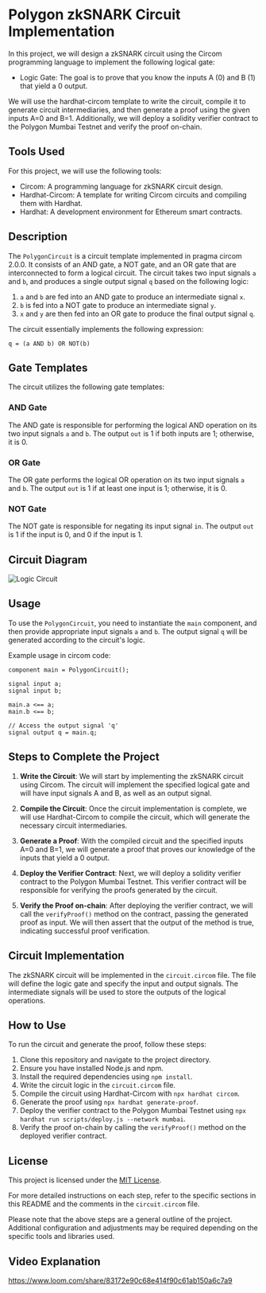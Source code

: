 
# Polygon zkSNARK Circuit Implementation
In this project, we will design a zkSNARK circuit using the Circom programming language to implement the following logical gate:

- Logic Gate: The goal is to prove that you know the inputs A (0) and B (1) that yield a 0 output.

We will use the hardhat-circom template to write the circuit, compile it to generate circuit intermediaries, and then generate a proof using the given inputs A=0 and B=1. Additionally, we will deploy a solidity verifier contract to the Polygon Mumbai Testnet and verify the proof on-chain.

## Tools Used

For this project, we will use the following tools:

- Circom: A programming language for zkSNARK circuit design.
- Hardhat-Circom: A template for writing Circom circuits and compiling them with Hardhat.
- Hardhat: A development environment for Ethereum smart contracts.

## Description

The `PolygonCircuit` is a circuit template implemented in pragma circom 2.0.0. It consists of an AND gate, a NOT gate, and an OR gate that are interconnected to form a logical circuit. The circuit takes two input signals `a` and `b`, and produces a single output signal `q` based on the following logic:

1. `a` and `b` are fed into an AND gate to produce an intermediate signal `x`.
2. `b` is fed into a NOT gate to produce an intermediate signal `y`.
3. `x` and `y` are then fed into an OR gate to produce the final output signal `q`.

The circuit essentially implements the following expression:

```
q = (a AND b) OR NOT(b)
```

## Gate Templates

The circuit utilizes the following gate templates:

### AND Gate

The AND gate is responsible for performing the logical AND operation on its two input signals `a` and `b`. The output `out` is 1 if both inputs are 1; otherwise, it is 0.

### OR Gate

The OR gate performs the logical OR operation on its two input signals `a` and `b`. The output `out` is 1 if at least one input is 1; otherwise, it is 0.

### NOT Gate

The NOT gate is responsible for negating its input signal `in`. The output `out` is 1 if the input is 0, and 0 if the input is 1.

## Circuit Diagram

![Logic Circuit](https://github.com/ashish-lakra/metacrafter-assignments/assets/105091911/154c4adc-a162-430c-b88c-0d38931e83fc)

## Usage

To use the `PolygonCircuit`, you need to instantiate the `main` component, and then provide appropriate input signals `a` and `b`. The output signal `q` will be generated according to the circuit's logic.

Example usage in circom code:

```circom
component main = PolygonCircuit();

signal input a;
signal input b;

main.a <== a;
main.b <== b;

// Access the output signal 'q'
signal output q = main.q;
```
## Steps to Complete the Project

1. **Write the Circuit**: We will start by implementing the zkSNARK circuit using Circom. The circuit will implement the specified logical gate and will have input signals A and B, as well as an output signal.

2. **Compile the Circuit**: Once the circuit implementation is complete, we will use Hardhat-Circom to compile the circuit, which will generate the necessary circuit intermediaries.

3. **Generate a Proof**: With the compiled circuit and the specified inputs A=0 and B=1, we will generate a proof that proves our knowledge of the inputs that yield a 0 output.

4. **Deploy the Verifier Contract**: Next, we will deploy a solidity verifier contract to the Polygon Mumbai Testnet. This verifier contract will be responsible for verifying the proofs generated by the circuit.

5. **Verify the Proof on-chain**: After deploying the verifier contract, we will call the `verifyProof()` method on the contract, passing the generated proof as input. We will then assert that the output of the method is true, indicating successful proof verification.

## Circuit Implementation

The zkSNARK circuit will be implemented in the `circuit.circom` file. The file will define the logic gate and specify the input and output signals. The intermediate signals will be used to store the outputs of the logical operations.

## How to Use

To run the circuit and generate the proof, follow these steps:

1. Clone this repository and navigate to the project directory.
2. Ensure you have installed Node.js and npm.
3. Install the required dependencies using `npm install`.
4. Write the circuit logic in the `circuit.circom` file.
5. Compile the circuit using Hardhat-Circom with `npx hardhat circom`.
6. Generate the proof using `npx hardhat generate-proof`.
7. Deploy the verifier contract to the Polygon Mumbai Testnet using `npx hardhat run scripts/deploy.js --network mumbai`.
8. Verify the proof on-chain by calling the `verifyProof()` method on the deployed verifier contract.

## License

This project is licensed under the [MIT License](LICENSE).

For more detailed instructions on each step, refer to the specific sections in this README and the comments in the `circuit.circom` file.

Please note that the above steps are a general outline of the project. Additional configuration and adjustments may be required depending on the specific tools and libraries used.

## Video Explanation

https://www.loom.com/share/83172e90c68e414f90c61ab150a6c7a9
